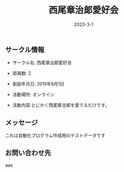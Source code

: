 ﻿---
title: '西尾章治郞愛好会'
excerpt: ''
date: '2023-3-1'
iconImage: '/assets/003/icon.png'

ogImage:
  url: '/assets/003/icon.png'
tags:
  - 'サークル'
  
---

## サークル情報
- サークル名: 西尾章治郞愛好会
- 部員数: 2
- 創設年月日: 2015年8月1日
- 活動場所: オンライン

- 活動内容:とにかく西尾章治郞を愛でるだけです。

## メッセージ
これは自動化プログラム作成用のテストデータです

## お問い合わせ先
aaa

